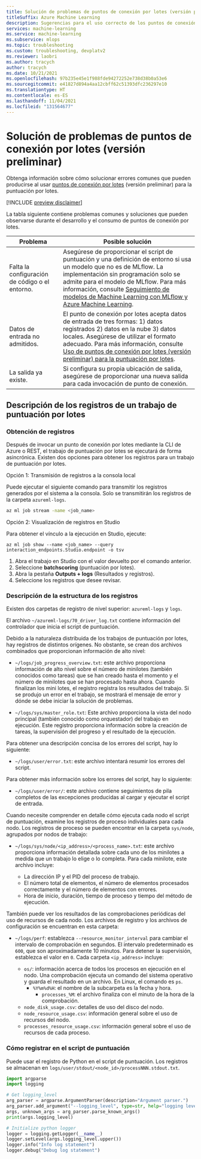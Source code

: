 ```yaml
---
title: Solución de problemas de puntos de conexión por lotes (versión preliminar)
titleSuffix: Azure Machine Learning
description: Sugerencias para el uso correcto de los puntos de conexión por lotes.
services: machine-learning
ms.service: machine-learning
ms.subservice: mlops
ms.topic: troubleshooting
ms.custom: troubleshooting, devplatv2
ms.reviewer: laobri
ms.author: tracych
author: tracych
ms.date: 10/21/2021
ms.openlocfilehash: 97b235e45e1f988fde94272252e738d38b0a53e6
ms.sourcegitcommit: e41827d894a4aa12cbff62c51393dfc236297e10
ms.translationtype: HT
ms.contentlocale: es-ES
ms.lasthandoff: 11/04/2021
ms.locfileid: "131564677"
---
```

# <a name="troubleshooting-batch-endpoints-preview"></a>Solución de problemas de puntos de conexión por lotes (versión preliminar)

Obtenga información sobre cómo solucionar errores comunes que pueden producirse al usar [puntos de conexión por lotes](how-to-use-batch-endpoint.md) (versión preliminar) para la puntuación por lotes.

 [!INCLUDE [preview disclaimer](../../includes/machine-learning-preview-generic-disclaimer.md)]

La tabla siguiente contiene problemas comunes y soluciones que pueden observarse durante el desarrollo y el consumo de puntos de conexión por lotes.

| Problema | Posible solución |
|--|--|
| Falta la configuración de código o el entorno. | Asegúrese de proporcionar el script de puntuación y una definición de entorno si usa un modelo que no es de MLflow. La implementación sin programación solo se admite para el modelo de MLflow. Para más información, consulte [Seguimiento de modelos de Machine Learning con MLflow y Azure Machine Learning](how-to-use-mlflow.md).|
| Datos de entrada no admitidos. | El punto de conexión por lotes acepta datos de entrada de tres formas: 1) datos registrados 2) datos en la nube 3) datos locales. Asegúrese de utilizar el formato adecuado. Para más información, consulte [Uso de puntos de conexión por lotes (versión preliminar) para la puntuación por lotes](how-to-use-batch-endpoint.md).|
| La salida ya existe. | Si configura su propia ubicación de salida, asegúrese de proporcionar una nueva salida para cada invocación de punto de conexión. |

## <a name="understanding-logs-of-a-batch-scoring-job"></a>Descripción de los registros de un trabajo de puntuación por lotes

### <a name="get-logs"></a>Obtención de registros

Después de invocar un punto de conexión por lotes mediante la CLI de Azure o REST, el trabajo de puntuación por lotes se ejecutará de forma asincrónica. Existen dos opciones para obtener los registros para un trabajo de puntuación por lotes.

Opción 1: Transmisión de registros a la consola local

Puede ejecutar el siguiente comando para transmitir los registros generados por el sistema a la consola. Solo se transmitirán los registros de la carpeta `azureml-logs`.

```bash
az ml job stream -name <job_name>
```

Opción 2: Visualización de registros en Studio 

Para obtener el vínculo a la ejecución en Studio, ejecute: 

```azurecli
az ml job show --name <job_name> --query interaction_endpoints.Studio.endpoint -o tsv
```

1. Abra el trabajo en Studio con el valor devuelto por el comando anterior. 
1. Seleccione **batchscoring** (puntuación por lotes).
1. Abra la pestaña **Outputs + logs** (Resultados y registros). 
1. Seleccione los registros que desee revisar.

### <a name="understand-log-structure"></a>Descripción de la estructura de los registros

Existen dos carpetas de registro de nivel superior: `azureml-logs` y `logs`. 

El archivo `~/azureml-logs/70_driver_log.txt` contiene información del controlador que inicia el script de puntuación.  

Debido a la naturaleza distribuida de los trabajos de puntuación por lotes, hay registros de distintos orígenes. No obstante, se crean dos archivos combinados que proporcionan información de alto nivel: 

- `~/logs/job_progress_overview.txt`: este archivo proporciona información de alto nivel sobre el número de minilotes (también conocidos como tareas) que se han creado hasta el momento y el número de minilotes que se han procesado hasta ahora. Cuando finalizan los mini lotes, el registro registra los resultados del trabajo. Si se produjo un error en el trabajo, se mostrará el mensaje de error y dónde se debe iniciar la solución de problemas.

- `~/logs/sys/master_role.txt`: Este archivo proporciona la vista del nodo principal (también conocido como orquestador) del trabajo en ejecución. Este registro proporciona información sobre la creación de tareas, la supervisión del progreso y el resultado de la ejecución.

Para obtener una descripción concisa de los errores del script, hay lo siguiente:

- `~/logs/user/error.txt`: este archivo intentará resumir los errores del script.

Para obtener más información sobre los errores del script, hay lo siguiente:

- `~/logs/user/error/`: este archivo contiene seguimientos de pila completos de las excepciones producidas al cargar y ejecutar el script de entrada.

Cuando necesite comprender en detalle cómo ejecuta cada nodo el script de puntuación, examine los registros de proceso individuales para cada nodo. Los registros de proceso se pueden encontrar en la carpeta `sys/node`, agrupados por nodos de trabajo:

- `~/logs/sys/node/<ip_address>/<process_name>.txt`: este archivo proporciona información detallada sobre cada uno de los minilotes a medida que un trabajo lo elige o lo completa. Para cada minilote, este archivo incluye:

    - La dirección IP y el PID del proceso de trabajo. 
    - El número total de elementos, el número de elementos procesados correctamente y el número de elementos con errores.
    - Hora de inicio, duración, tiempo de proceso y tiempo del método de ejecución.

También puede ver los resultados de las comprobaciones periódicas del uso de recursos de cada nodo. Los archivos de registro y los archivos de configuración se encuentran en esta carpeta:

- `~/logs/perf`: establezca `--resource_monitor_interval` para cambiar el intervalo de comprobación en segundos. El intervalo predeterminado es `600`, que son aproximadamente 10 minutos. Para detener la supervisión, establezca el valor en `0`. Cada carpeta `<ip_address>` incluye:

    - `os/`: información acerca de todos los procesos en ejecución en el nodo. Una comprobación ejecuta un comando del sistema operativo y guarda el resultado en un archivo. En Linux, el comando es `ps`.
        - `%Y%m%d%H`: el nombre de la subcarpeta es la fecha y hora.
            - `processes_%M`: el archivo finaliza con el minuto de la hora de la comprobación.
    - `node_disk_usage.csv`: detalles de uso del disco del nodo.
    - `node_resource_usage.csv`: información general sobre el uso de recursos del nodo.
    - `processes_resource_usage.csv`: información general sobre el uso de recursos de cada proceso.

### <a name="how-to-log-in-scoring-script"></a>Cómo registrar en el script de puntuación

Puede usar el registro de Python en el script de puntuación. Los registros se almacenan en `logs/user/stdout/<node_id>/processNNN.stdout.txt`. 

```python
import argparse
import logging

# Get logging_level
arg_parser = argparse.ArgumentParser(description="Argument parser.")
arg_parser.add_argument("--logging_level", type=str, help="logging level")
args, unknown_args = arg_parser.parse_known_args()
print(args.logging_level)

# Initialize python logger
logger = logging.getLogger(__name__)
logger.setLevel(args.logging_level.upper())
logger.info("Info log statement")
logger.debug("Debug log statement")
```